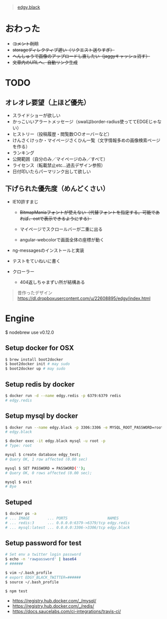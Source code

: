 > [edgy.black](http://edgy.black/)

# おわった
* <del>コメント削除</del>
* <del>storageディレクティブ遅い（リクエスト送りすぎ）</del>
* <del>へんしゅうで画像のアップロードし直したい（jaggyキャッシュ消す）</del>
* <del>文章内のURLへ、自動リンク生成</del>

# TODO
## オレオレ要望（上ほど優先）

* スライドショーが欲しい
* かっこいいアラートメッセージ（swalはborder-radius使っててEDGEじゃない）
* ヒストリー（投稿履歴・閲覧数○○オーバーなど）
* けんさくけっか・マイページさくひん一覧（文字情報多めの画像検索ページを作る）
* ランキング
* 公開範囲（自分のみ／マイページのみ／すべて）
* ライセンス（転載禁止etc…過去デザイン参照）
* 日付叩いたらパーマリンク出して欲しい

## 下げられた優先度（めんどくさい）
* IE10許すまじ
  * <del>BitmapManiaフォントが使えない（代替フォントを指定する。可能であれば、eotで表示できるようにする）</del>

  <!-- いまここ -->
  * マイページでスクロールバーが二重に出る

  * angular-webcolorで画面全体の座標が動く

* ng-messagesのインストールと実装
* テストをていねいに書く
* クローラー
  * 404返しちゃまずい所が結構ある

> 昔作ったデザイン
> https://dl.dropboxusercontent.com/u/22608895/edgy/index.html

# Engine
$ nodebrew use v0.12.0

## Setup docker for OSX
```bash
$ brew install boot2docker
$ boot2docker init # may sudo
$ boot2docker up # may sudo
```

## Setup redis by docker
```bash
$ docker run -d --name edgy.redis -p 6379:6379 redis
# edgy.redis
```

## Setup mysql by docker
```bash
$ docker run --name edgy.black -p 3306:3306 -e MYSQL_ROOT_PASSWORD=root -d mysql
# edgy.black

$ docker exec -it edgy.black mysql -u root -p
# Type: root

mysql $ create database edgy_test;
# Query OK, 1 row affected (0.00 sec)

mysql $ SET PASSWORD = PASSWORD('');
# Query OK, 0 rows affected (0.00 sec);

mysql $ exit
# Bye
```

## Setuped
```bash
$ docker ps -a
# ... IMAGE        ... PORTS                  NAMES
# ... redis:3      ... 0.0.0.0:6379->6379/tcp edgy.redis
# ... mysql:latest ... 0.0.0.0:3306->3306/tcp edgy.black
```

## Setup password for test
```bash
# Set env a twitter login password
$ echo -n 'rawpassword' | base64
# ######

$ vim ~/.bash_profile
# export EDGY_BLACK_TWITTER=######
$ source ~/.bash_profile

$ npm test
```

>
  * https://registry.hub.docker.com/_/mysql/
  * https://registry.hub.docker.com/_/redis/
  * https://docs.saucelabs.com/ci-integrations/travis-ci/
